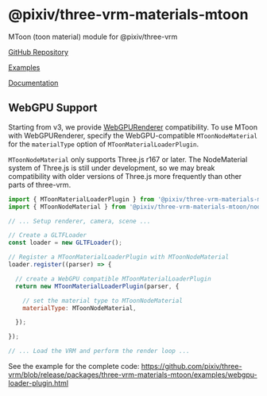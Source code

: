 # @pixiv/three-vrm-materials-mtoon

MToon (toon material) module for @pixiv/three-vrm

[GitHub Repository](https://github.com/pixiv/three-vrm/tree/dev/packages/three-vrm-materials-mtoon)

[Examples](https://pixiv.github.io/three-vrm/packages/three-vrm-materials-mtoon/examples)

[Documentation](https://pixiv.github.io/three-vrm/packages/three-vrm-materials-mtoon/docs)

## WebGPU Support

Starting from v3, we provide [WebGPURenderer](https://github.com/mrdoob/three.js/blob/master/examples/jsm/renderers/webgpu/WebGPURenderer.js) compatibility.
To use MToon with WebGPURenderer, specify the WebGPU-compatible `MToonNodeMaterial` for the `materialType` option of `MToonMaterialLoaderPlugin`.

`MToonNodeMaterial` only supports Three.js r167 or later.
The NodeMaterial system of Three.js is still under development, so we may break compatibility with older versions of Three.js more frequently than other parts of three-vrm.

```js
import { MToonMaterialLoaderPlugin } from '@pixiv/three-vrm-materials-mtoon';
import { MToonNodeMaterial } from '@pixiv/three-vrm-materials-mtoon/nodes';

// ... Setup renderer, camera, scene ...

// Create a GLTFLoader
const loader = new GLTFLoader();

// Register a MToonMaterialLoaderPlugin with MToonNodeMaterial
loader.register((parser) => {

  // create a WebGPU compatible MToonMaterialLoaderPlugin
  return new MToonMaterialLoaderPlugin(parser, {

    // set the material type to MToonNodeMaterial
    materialType: MToonNodeMaterial,

  });

});

// ... Load the VRM and perform the render loop ...
```

See the example for the complete code: https://github.com/pixiv/three-vrm/blob/release/packages/three-vrm-materials-mtoon/examples/webgpu-loader-plugin.html

